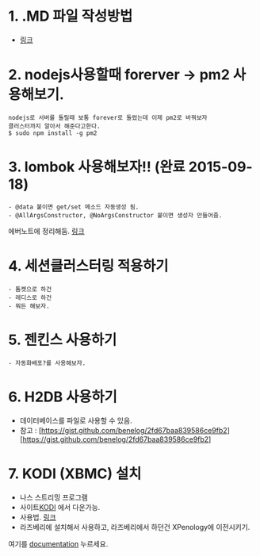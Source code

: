 # 1. .MD 파일 작성방법
- [링크](http://scriptogr.am/myevan/post/markdown-syntax-guide-for-scriptogram)

# 2. nodejs사용할때 forerver -> pm2 사용해보기.
    nodejs로 서버를 돌릴때 보통 forever로 돌렸는데 이제 pm2로 바꿔보자
    클러스터까지 알아서 해준다고한다.
    $ sudo npm install -g pm2

# 3. lombok 사용해보자!! (완료 2015-09-18)
    - @data 붙이면 get/set 메소드 자동생성 됨.
    - @AllArgsConstructor, @NoArgsConstructor 붙이면 생성자 만들어줌.
에버노트에 정리해둠. [링크](https://www.evernote.com/shard/s543/nl/96218967/c609c4f0-b92a-4f9a-85c2-b2ba6cfe1a76?title=Lombok%20%EB%A1%AC%EB%B3%B5)
    
# 4. 세션클러스터링 적용하기
    - 톰켓으로 하건
    - 레디스로 하건
    - 뭐든 해보자.
    
# 5. 젠킨스 사용하기
    - 자동화배포?를 사용해보자.

# 6. H2DB 사용하기
- 데이터베이스를 파일로 사용할 수 있음.
- 참고 : [https://gist.github.com/benelog/2fd67baa839586ce9fb2][https://gist.github.com/benelog/2fd67baa839586ce9fb2]

# 7. KODI (XBMC) 설치
- 나스 스트리밍 프로그램
- 사이트[KODI](http://kodi.tv/download/) 에서 다운가능.
- 사용법. [링크](http://ibblog.tistory.com/22)
- 라즈베리에 설치해서 사용하고, 라즈베리에서 하던건 XPenology에 이전시키기.

여기를 [documentation][documentation] 누르세요.


[https://gist.github.com/benelog/2fd67baa839586ce9fb2]: https://gist.github.com/benelog/2fd67baa839586ce9fb2

[documentation]: http://react-bootstrap.github.io
